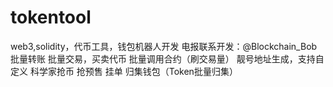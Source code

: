 # tokentool
web3,solidity，代币工具，钱包机器人开发
电报联系开发：@Blockchain_Bob
批量转账 批量交易，买卖代币 批量调用合约（刷交易量） 靓号地址生成，支持自定义 科学家抢币 抢预售 挂单 归集钱包（Token批量归集）
